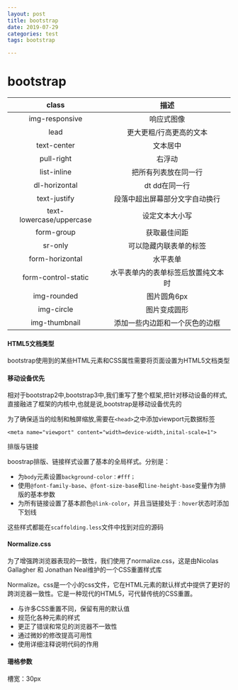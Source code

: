 ```yaml
---
layout: post
title: bootstrap
date: 2019-07-29
categories: test
tags: bootstrap

---
```


# bootstrap

|          class           |                描述                |
| :----------------------: | :--------------------------------: |
|      img-responsive      |             响应式图像             |
|           lead           |      更大更粗/行高更高的文本       |
|       text-center        |              文本居中              |
|        pull-right        |               右浮动               |
|       list-inline        |        把所有列表放在同一行        |
|      dl-horizontal       |           dt dd在同一行            |
|       text-justify       |   段落中超出屏幕部分文字自动换行   |
| text-lowercase/uppercase |           设定文本大小写           |
|        form-group        |            获取最佳间距            |
|         sr-only          |       可以隐藏内联表单的标签       |
|     form-horizontal      |              水平表单              |
|   form-control-static    | 水平表单内的表单标签后放置纯文本时 |
|       img-rounded        |            图片圆角6px             |
|        img-circle        |            图片变成圆形            |
|      img-thumbnail       |   添加一些内边距和一个灰色的边框   |



#### HTML5文档类型

bootstrap使用到的某些HTML元素和CSS属性需要将页面设置为HTML5文档类型

#### 移动设备优先

相对于bootstrap2中,bootstrap3中,我们重写了整个框架,把针对移动设备的样式,直接融进了框架的内核中,也就是说,bootstrap是移动设备优先的

为了确保适当的绘制和触屏缩放,需要在`<head>`之中添加viewport元数据标签

```
<meta name="viewport" content="width=device-width,inital-scale=1">
```

排版与链接

boostrap排版、链接样式设置了基本的全局样式。分别是：

- 为`body`元素设置`background-color：#fff；`
- 使用`@font-family-base`、`@font-size-base`和`line-height-base`变量作为排版的基本参数
- 为所有链接设置了基本颜色`@link-color`，并且当链接处于`：hover`状态时添加下划线

这些样式都能在`scaffolding.less`文件中找到对应的源码

#### Normalize.css

为了增强跨浏览器表现的一致性，我们使用了normalize.css，这是由Nicolas Gallagher 和 Jonathan Neal维护的一个CSS重置样式库

Normalize。css是一个小的css文件，它在HTML元素的默认样式中提供了更好的跨浏览器一致性。它是一种现代的HTML5，可代替传统的CSS重置。

- 与许多CSS重置不同，保留有用的默认值
- 规范化各种元素的样式
- 更正了错误和常见的浏览器不一致性
- 通过微妙的修改提高可用性
- 使用详细注释说明代码的作用

#### 珊格参数

槽宽：30px









